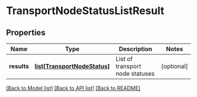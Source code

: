 # TransportNodeStatusListResult

## Properties
Name | Type | Description | Notes
------------ | ------------- | ------------- | -------------
**results** | [**list[TransportNodeStatus]**](TransportNodeStatus.md) | List of transport node statuses | [optional] 

[[Back to Model list]](../README.md#documentation-for-models) [[Back to API list]](../README.md#documentation-for-api-endpoints) [[Back to README]](../README.md)

